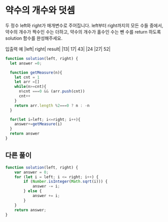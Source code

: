 # 약수의 개수와 덧셈

두 정수 left와 right가 매개변수로 주어집니다. left부터 right까지의 모든 수들 중에서, 약수의 개수가 짝수인 수는 더하고, 약수의 개수가 홀수인 수는 뺀 수를 return 하도록 solution 함수를 완성해주세요.

입출력 예
|left|	right|	result|
|13|	17|	43|
|24	|27|	52|

```js
function solution(left, right) {
  let answer =0;

  function getMeasure(n){
    let cnt = 1
    let arr =[]
    while(n>=cnt){
      n%cnt ===0 && (arr.push(cnt))
      cnt++
    }
    return arr.length %2===0 ? n : -n
  }

  for(let i=left; i<=right; i++){
    answer+=getMeasure(i)
  }
  return answer
}
```

## 다른 풀이

```js
function solution(left, right) {
    var answer = 0;
    for (let i = left; i <= right; i++) {
        if (Number.isInteger(Math.sqrt(i))) {
            answer -= i;
        } else {
            answer += i;
        }
    }
    return answer;
}
```